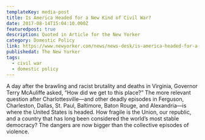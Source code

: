 ```yaml
---
templateKey: media-post
title: Is America Headed for a New Kind of Civil War?
date: 2017-08-14T15:04:10.000Z
featuredpost: true
description: Quoted in Article for the New Yorker
category: Domestic Policy
link: https://www.newyorker.com/news/news-desk/is-america-headed-for-a-new-kind-of-civil-war
publishedat: The New Yorker
tags:
  - civil war
  - domestic policy
---
```

A day after the brawling and racist brutality and deaths in Virginia, Governor Terry McAuliffe asked, “How did we get to this place?” The more relevant question after Charlottesville—and other deadly episodes in Ferguson, Charleston, Dallas, St. Paul, Baltimore, Baton Rouge, and Alexandria—is where the United States is headed. How fragile is the Union, our republic, and a country that has long been considered the world’s most stable democracy? The dangers are now bigger than the collective episodes of violence.
